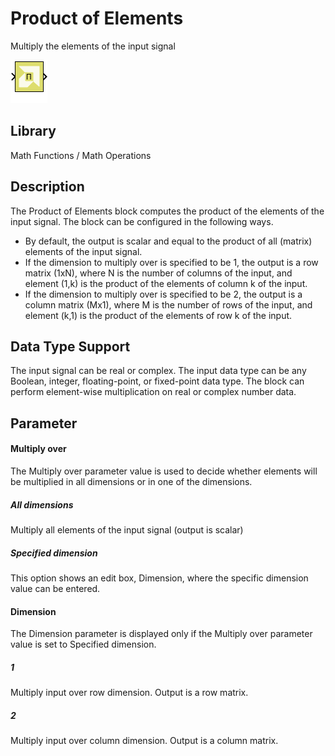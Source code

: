 # Product of Elements

Multiply the elements of the input signal


![](./Images/block.png)

## Library

Math Functions / Math Operations

## Description

The Product of Elements block computes the product of the elements of
the input signal. The block can be configured in the following ways.

- By default, the output is scalar and equal to the product of all
  (matrix) elements of the input signal.
- If the dimension to multiply over is specified to be 1, the output is
  a row matrix (1xN), where N is the number of columns of the input, and
  element (1,k) is the product of the elements of column k of the input.
- If the dimension to multiply over is specified to be 2, the output is
  a column matrix (Mx1), where M is the number of rows of the input, and
  element (k,1) is the product of the elements of row k of the input.

## Data Type Support

The input signal can be real or complex. The input data type can be any
Boolean, integer, floating-point, or fixed-point data type. The block
can perform element-wise multiplication on real or complex number data.

## Parameter

#### Multiply over

The Multiply over parameter value is used to decide whether elements
will be multiplied in all dimensions or in one of the dimensions.

##### All dimensions
Multiply all elements of the input signal (output is scalar)

##### Specified dimension
This option shows an edit box, Dimension, where the specific dimension value can be entered.


#### Dimension

The Dimension parameter is displayed only if the Multiply over parameter
value is set to Specified dimension.

##### 1
Multiply input over row dimension. Output is a row matrix.

##### 2
Multiply input over column dimension. Output is a column matrix.


